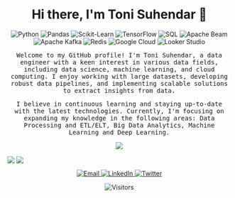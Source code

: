 <!-- Header -->
<h1 align="center">Hi there, I'm Toni Suhendar 👋</h1>

<!-- Skills -->
<p align="center">
  <img src="https://img.shields.io/badge/Python-3776AB?logo=python&logoColor=white" alt="Python">
  <img src="https://img.shields.io/badge/Pandas-150458?logo=pandas&logoColor=white" alt="Pandas">
  <img src="https://img.shields.io/badge/Scikit%20Learn-F7931E?logo=scikit-learn&logoColor=white" alt="Scikit-Learn">
  <img src="https://img.shields.io/badge/TensorFlow-FF6F00?logo=tensorflow&logoColor=white" alt="TensorFlow">
  <img src="https://img.shields.io/badge/SQL-F29111?logo=sql&logoColor=white" alt="SQL">
  <img src="https://img.shields.io/badge/Apache%20Beam-02569B?logo=apache%20beam&logoColor=white" alt="Apache Beam">
  <img src="https://img.shields.io/badge/Apache%20Kafka-231F20?logo=apache%20kafka&logoColor=white" alt="Apache Kafka">
  <img src="https://img.shields.io/badge/Redis-DC382D?logo=redis&logoColor=white" alt="Redis">
  <img src="https://img.shields.io/badge/Google%20Cloud-4285F4?logo=google%20cloud&logoColor=white" alt="Google Cloud">
  <img src="https://img.shields.io/badge/Looker%20Studio-4285F4?logo=looker&logoColor=white" alt="Looker Studio">
</p>

<!-- Introduction -->
<p align="center">
  <samp>
    Welcome to my GitHub profile! I'm Toni Suhendar, a data engineer with a keen interest in various data fields, including data science, machine learning, and cloud computing. I enjoy working with large datasets, developing robust data pipelines, and implementing scalable solutions to extract insights from data.
  </samp>
</p>

<p align="center">
  <samp>
    I believe in continuous learning and staying up-to-date with the latest technologies. Currently, I'm focusing on expanding my knowledge in the following areas:  Data Processing and ETL/ELT, Big Data Analytics, Machine Learning and Deep Learning.
  </samp>
</p>

<!-- Badges -->
<!-- <p align="center">
  <img src="https://img.shields.io/github/followers/tonishndr?label=Follow&style=social" alt="GitHub Followers">
  <img src="https://img.shields.io/github/stars/tonishndr?style=social" alt="GitHub Stars">
  <img src="https://img.shields.io/github/last-commit/tonishndr/tonishndr?style=social" alt="Last Commit">
</p> -->
 
<p align="center"><img align="center" src="https://github-readme-stats.vercel.app/api/top-langs?username=tonishndr&show_icons=true&locale=en&layout=compact"/></p>

<p>
  <img align="center" src="https://github-readme-stats.vercel.app/api?username=tonishndr&show_icons=true&locale=en"/>
  <img align="center" src="https://github-readme-streak-stats.herokuapp.com/?user=tonishndr&"/>
</p>


<!-- Contact -->
<p align="center">
  <a href="mailto:tonisuhendar11@gmail.com">
    <img src="https://img.shields.io/badge/Email-Me-D14836?style=for-the-badge&logo=gmail&logoColor=white" alt="Email">
  </a>
  <a href="https://www.linkedin.com/in/tonishndr/">
    <img src="https://img.shields.io/badge/LinkedIn-Connect-0077B5?style=for-the-badge&logo=linkedin&logoColor=white" alt="LinkedIn">
  </a>
  <a href="https://twitter.com/tonishndr">
    <img src="https://img.shields.io/badge/Twitter-Follow-1DA1F2?style=for-the-badge&logo=twitter&logoColor=white" alt="Twitter">
  </a>
</p>

<!-- Footer -->
<p align="center">
  <img src="https://visitor-badge.glitch.me/badge?page_id=tonishndr.tonishndr" alt="Visitors">
</p>
